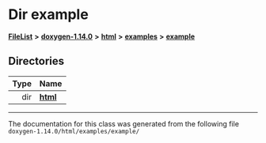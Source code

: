 

# Dir example



[**FileList**](files.md) **>** [**doxygen-1.14.0**](dir_9d5bad020669189c90cda983471be5d0.md) **>** [**html**](dir_05d1fd8a7cdd04f638f8b23196de02e2.md) **>** [**examples**](dir_aa52e73a32d193037813a53dcfe817b6.md) **>** [**example**](dir_f967122ff4a9e60bb66f9132d49c42b1.md)














## Directories

| Type | Name |
| ---: | :--- |
| dir | [**html**](dir_2df48ef1a7d9f8042cfea19bdbe50aea.md) <br> |

























































------------------------------
The documentation for this class was generated from the following file `doxygen-1.14.0/html/examples/example/`

